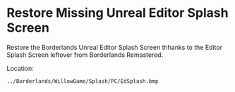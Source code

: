 # Restore Missing Unreal Editor Splash Screen
Restore the Borderlands Unreal Editor Splash Screen thhanks to the Editor Splash Screen leftover from Borderlands Remastered.

Location:
```
../Borderlands/WillowGame/Splash/PC/EdSplash.bmp
```
